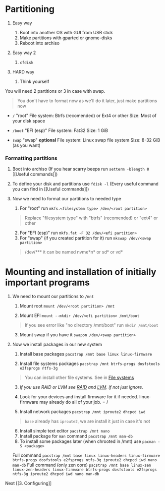# Partitioning
1. Easy way
	1. Boot into another OS with GUI from USB stick
	2. Make partitions with gparted or gnome-disks
	3. Reboot into archiso

2. Easy way 2
	1. `cfdisk`

3. HARD way
	1. Think yourself

You will need 2 partitions or 3 in case with swap. 
> You don't have to format now as we'll do it later, just make partitions now
- `/` "root"
File system: Btrfs (recomended) or Ext4 or other
Size: Most of your disk space

- `/boot` "EFI (esp)"
File system: Fat32
Size: 1 GiB

- `swap` "swap" **optional**
File system: Linux swap file system
Size: 8-32 GiB (as you want)

### Formatting partitions
1. Boot into archiso (If you hear scarry beeps run `setterm -blength 0` [[Useful commands]])
2. To define your disk and partitions use `fdisk -l` (Every useful command you can find in [[Useful commands]])
3. Now we need to format our partitions to needed type
	1. For "root" run
	`mkfs.<filesystem type> /dev/<root partition>`
	> Replace "filesystem type" with "btrfs" (recomended) or "ext4" or other
	
	2. For "EFI (esp)" run
	`mkfs.fat -F 32 /dev/<efi partition>`
	1. For "swap" (if you created partition for it) run
	`mkswap /dev/<swap partition>`
	
	> /dev/\*\*\* it can be named nvme\*n\* or sd\* or vd\*
	
# Mounting and installation of initially important programs
1. We need to mount our partitions to `/mnt`
	1. Mount root
	`mount /dev/<root partition> /mnt`
	
	2. Mount EFI
	`mount --mkdir /dev/<efi partition> /mnt/boot`
	> If you see error like "no directory /mnt/boot" run `mkdir /mnt/boot`
	
	3. Mount swap if you have it
	`swapon /dev/<swap partition>`

2. Now we install packages in our new system
	1. Install base packages
	`pacstrap /mnt base linux linux-firmware`
	
	2. Install file systems packages
	`pacstrap /mnt btrfs-progs dosfstools e2fsprogs ntfs-3g`
	> You can install other file systems. See in [File systems](https://wiki.archlinux.org/title/File_systems)

	3. *If you use RAID or LVM see [RAID](https://wiki.archlinux.org/title/RAID) and [LVM](https://wiki.archlinux.org/title/LVM). if not just ignore.*

	4. Look for your devices and install firmware for it if needed.
	linux-firmware may already do all of your job. = /
	
	5. Install network packages
	`pacstrap /mnt iproute2 dhcpcd iwd`
	> `base` already has `iproute2`, we are install it just in case it's not
	
	6. Install simple text editor
	`pacstrap /mnt nano`
	7. Install package for `man` command
	`pacstrap /mnt man-db`
	8. To install some packages later (when chrooted in /mnt) use `pacman -S <package>`
	
	Full command 
	`pacstrap /mnt base linux linux-headers linux-firmware btrfs-progs dosfstools e2fsprogs ntfs-3g iproute2 dhcpcd iwd nano man-db`
	Full command (only zen core)
	`pacstrap /mnt base linux-zen linux-zen-headers linux-firmware btrfs-progs dosfstools e2fsprogs ntfs-3g iproute2 dhcpcd iwd nano man-db`

Next
[[3. Configuring]]